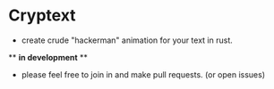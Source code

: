 # Cryptext
- create crude "hackerman" animation for your text in rust.

** **in development** **

- please feel free to join in and make pull requests. (or open issues)
